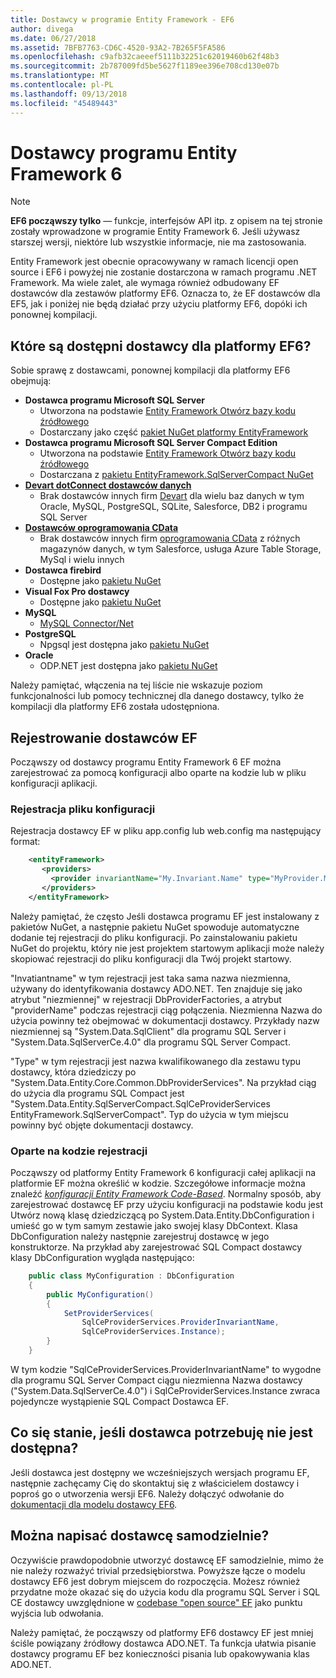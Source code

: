 ```yaml
---
title: Dostawcy w programie Entity Framework - EF6
author: divega
ms.date: 06/27/2018
ms.assetid: 7BFB7763-CD6C-4520-93A2-7B265F5FA586
ms.openlocfilehash: c9afb32caeeef5111b32251c62019460b62f48b3
ms.sourcegitcommit: 2b787009fd5be5627f1189ee396e708cd130e07b
ms.translationtype: MT
ms.contentlocale: pl-PL
ms.lasthandoff: 09/13/2018
ms.locfileid: "45489443"
---
```

# <a name="entity-framework-6-providers"></a>Dostawcy programu Entity Framework 6
> [!NOTE]
> **EF6 począwszy tylko** — funkcje, interfejsów API itp. z opisem na tej stronie zostały wprowadzone w programie Entity Framework 6. Jeśli używasz starszej wersji, niektóre lub wszystkie informacje, nie ma zastosowania.

Entity Framework jest obecnie opracowywany w ramach licencji open source i EF6 i powyżej nie zostanie dostarczona w ramach programu .NET Framework. Ma wiele zalet, ale wymaga również odbudowany EF dostawców dla zestawów platformy EF6. Oznacza to, że EF dostawców dla EF5, jak i poniżej nie będą działać przy użyciu platformy EF6, dopóki ich ponownej kompilacji.

## <a name="which-providers-are-available-for-ef6"></a>Które są dostępni dostawcy dla platformy EF6?

Sobie sprawę z dostawcami, ponownej kompilacji dla platformy EF6 obejmują:

*   **Dostawca programu Microsoft SQL Server**
    *   Utworzona na podstawie [Entity Framework Otwórz bazy kodu źródłowego](http://github.com/aspnet/EntityFramework6)
    *   Dostarczany jako część [pakiet NuGet platformy EntityFramework](http://nuget.org/packages/EntityFramework)
*   **Dostawca programu Microsoft SQL Server Compact Edition**
    *   Utworzona na podstawie [Entity Framework Otwórz bazy kodu źródłowego](http://github.com/aspnet/EntityFramework6)
    *   Dostarczana z [pakietu EntityFramework.SqlServerCompact NuGet](http://nuget.org/packages/EntityFramework.SqlServerCompact)
*   [**Devart dotConnect dostawców danych**](http://www.devart.com/dotconnect/)
    *   Brak dostawców innych firm [Devart](http://www.devart.com/) dla wielu baz danych w tym Oracle, MySQL, PostgreSQL, SQLite, Salesforce, DB2 i programu SQL Server
*   [**Dostawców oprogramowania CData**](http://www.cdata.com/ado/)
    *   Brak dostawców innych firm [oprogramowania CData](http://www.cdata.com/ado/) z różnych magazynów danych, w tym Salesforce, usługa Azure Table Storage, MySql i wielu innych
*   **Dostawca firebird**
    *   Dostępne jako [pakietu NuGet](http://www.nuget.org/packages/FirebirdSql.Data.FirebirdClient/)
*   **Visual Fox Pro dostawcy**
    *   Dostępne jako [pakietu NuGet](https://www.nuget.org/packages/VFPEntityFrameworkProvider2/)
*   **MySQL**
    *   [MySQL Connector/Net](http://dev.mysql.com/downloads/connector/net/)
*   **PostgreSQL**
    *   Npgsql jest dostępna jako [pakietu NuGet](http://www.nuget.org/packages/Npgsql.EF6/)
*   **Oracle**
    *   ODP.NET jest dostępna jako [pakietu NuGet](https://www.nuget.org/packages/Oracle.ManagedDataAccess.EntityFramework/)

Należy pamiętać, włączenia na tej liście nie wskazuje poziom funkcjonalności lub pomocy technicznej dla danego dostawcy, tylko że kompilacji dla platformy EF6 została udostępniona.

## <a name="registering-ef-providers"></a>Rejestrowanie dostawców EF

Począwszy od dostawcy programu Entity Framework 6 EF można zarejestrować za pomocą konfiguracji albo oparte na kodzie lub w pliku konfiguracji aplikacji.

### <a name="config-file-registration"></a>Rejestracja pliku konfiguracji

Rejestracja dostawcy EF w pliku app.config lub web.config ma następujący format:


``` xml
    <entityFramework>
       <providers>
         <provider invariantName="My.Invariant.Name" type="MyProvider.MyProviderServices, MyAssembly" />
       </providers>
    </entityFramework>
```

Należy pamiętać, że często Jeśli dostawca programu EF jest instalowany z pakietów NuGet, a następnie pakietu NuGet spowoduje automatyczne dodanie tej rejestracji do pliku konfiguracji. Po zainstalowaniu pakietu NuGet do projektu, który nie jest projektem startowym aplikacji może należy skopiować rejestracji do pliku konfiguracji dla Twój projekt startowy.

"Invatiantname" w tym rejestracji jest taka sama nazwa niezmienna, używany do identyfikowania dostawcy ADO.NET. Ten znajduje się jako atrybut "niezmiennej" w rejestracji DbProviderFactories, a atrybut "providerName" podczas rejestracji ciąg połączenia. Niezmienna Nazwa do użycia powinny też obejmować w dokumentacji dostawcy. Przykłady nazw niezmiennej są "System.Data.SqlClient" dla programu SQL Server i "System.Data.SqlServerCe.4.0" dla programu SQL Server Compact.

"Type" w tym rejestracji jest nazwa kwalifikowanego dla zestawu typu dostawcy, która dziedziczy po "System.Data.Entity.Core.Common.DbProviderServices". Na przykład ciąg do użycia dla programu SQL Compact jest "System.Data.Entity.SqlServerCompact.SqlCeProviderServices EntityFramework.SqlServerCompact". Typ do użycia w tym miejscu powinny być objęte dokumentacji dostawcy.

### <a name="code-based-registration"></a>Oparte na kodzie rejestracji

Począwszy od platformy Entity Framework 6 konfiguracji całej aplikacji na platformie EF można określić w kodzie. Szczegółowe informacje można znaleźć  _[konfiguracji Entity Framework Code-Based](https://msdn.microsoft.com/en-us/data/jj680699)_. Normalny sposób, aby zarejestrować dostawcę EF przy użyciu konfiguracji na podstawie kodu jest Utwórz nową klasę dziedziczącą po System.Data.Entity.DbConfiguration i umieść go w tym samym zestawie jako swojej klasy DbContext. Klasa DbConfiguration należy następnie zarejestruj dostawcę w jego konstruktorze. Na przykład aby zarejestrować SQL Compact dostawcy klasy DbConfiguration wygląda następująco:

``` csharp
    public class MyConfiguration : DbConfiguration
    {
        public MyConfiguration()
        {
            SetProviderServices(
                SqlCeProviderServices.ProviderInvariantName,
                SqlCeProviderServices.Instance);
        }
    }
```

W tym kodzie "SqlCeProviderServices.ProviderInvariantName" to wygodne dla programu SQL Server Compact ciągu niezmienna Nazwa dostawcy ("System.Data.SqlServerCe.4.0") i SqlCeProviderServices.Instance zwraca pojedyncze wystąpienie SQL Compact Dostawca EF.

## <a name="what-if-the-provider-i-need-isnt-available"></a>Co się stanie, jeśli dostawca potrzebuję nie jest dostępna?

Jeśli dostawca jest dostępny we wcześniejszych wersjach programu EF, następnie zachęcamy Cię do skontaktuj się z właścicielem dostawcy i poproś go o utworzenia wersji EF6. Należy dołączyć odwołanie do [dokumentacji dla modelu dostawcy EF6](~/ef6/fundamentals/providers/provider-model.md).

## <a name="can-i-write-a-provider-myself"></a>Można napisać dostawcę samodzielnie?

Oczywiście prawdopodobnie utworzyć dostawcę EF samodzielnie, mimo że nie należy rozważyć trivial przedsiębiorstwa. Powyższe łącze o modelu dostawcy EF6 jest dobrym miejscem do rozpoczęcia. Możesz również przydatne może okazać się do użycia kodu dla programu SQL Server i SQL CE dostawcy uwzględnione w [codebase "open source" EF](https://github.com/aspnet/EntityFramework6) jako punktu wyjścia lub odwołania.

Należy pamiętać, że począwszy od platformy EF6 dostawcy EF jest mniej ściśle powiązany źródłowy dostawca ADO.NET. Ta funkcja ułatwia pisanie dostawcy programu EF bez konieczności pisania lub opakowywania klas ADO.NET.
